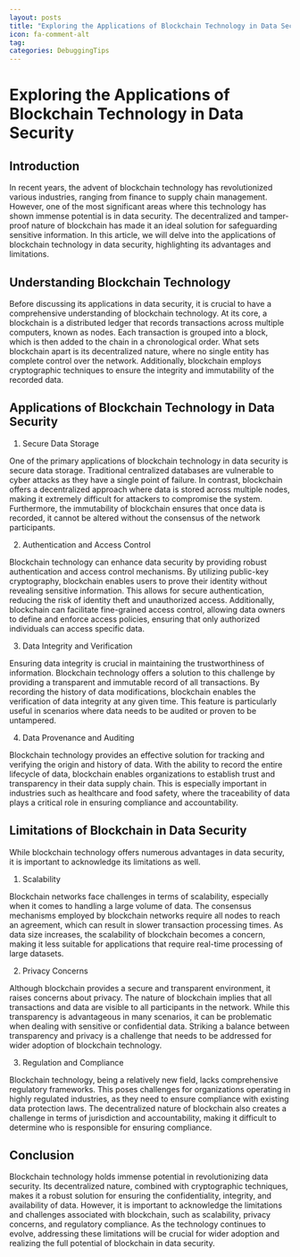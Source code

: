 ```yaml
---
layout: posts
title: "Exploring the Applications of Blockchain Technology in Data Security"
icon: fa-comment-alt
tag:      
categories: DebuggingTips
---
```



# Exploring the Applications of Blockchain Technology in Data Security

## Introduction

In recent years, the advent of blockchain technology has revolutionized various industries, ranging from finance to supply chain management. However, one of the most significant areas where this technology has shown immense potential is in data security. The decentralized and tamper-proof nature of blockchain has made it an ideal solution for safeguarding sensitive information. In this article, we will delve into the applications of blockchain technology in data security, highlighting its advantages and limitations.

## Understanding Blockchain Technology

Before discussing its applications in data security, it is crucial to have a comprehensive understanding of blockchain technology. At its core, a blockchain is a distributed ledger that records transactions across multiple computers, known as nodes. Each transaction is grouped into a block, which is then added to the chain in a chronological order. What sets blockchain apart is its decentralized nature, where no single entity has complete control over the network. Additionally, blockchain employs cryptographic techniques to ensure the integrity and immutability of the recorded data.

## Applications of Blockchain Technology in Data Security

1. Secure Data Storage

One of the primary applications of blockchain technology in data security is secure data storage. Traditional centralized databases are vulnerable to cyber attacks as they have a single point of failure. In contrast, blockchain offers a decentralized approach where data is stored across multiple nodes, making it extremely difficult for attackers to compromise the system. Furthermore, the immutability of blockchain ensures that once data is recorded, it cannot be altered without the consensus of the network participants.

2. Authentication and Access Control

Blockchain technology can enhance data security by providing robust authentication and access control mechanisms. By utilizing public-key cryptography, blockchain enables users to prove their identity without revealing sensitive information. This allows for secure authentication, reducing the risk of identity theft and unauthorized access. Additionally, blockchain can facilitate fine-grained access control, allowing data owners to define and enforce access policies, ensuring that only authorized individuals can access specific data.

3. Data Integrity and Verification

Ensuring data integrity is crucial in maintaining the trustworthiness of information. Blockchain technology offers a solution to this challenge by providing a transparent and immutable record of all transactions. By recording the history of data modifications, blockchain enables the verification of data integrity at any given time. This feature is particularly useful in scenarios where data needs to be audited or proven to be untampered.

4. Data Provenance and Auditing

Blockchain technology provides an effective solution for tracking and verifying the origin and history of data. With the ability to record the entire lifecycle of data, blockchain enables organizations to establish trust and transparency in their data supply chain. This is especially important in industries such as healthcare and food safety, where the traceability of data plays a critical role in ensuring compliance and accountability.

## Limitations of Blockchain in Data Security

While blockchain technology offers numerous advantages in data security, it is important to acknowledge its limitations as well.

1. Scalability

Blockchain networks face challenges in terms of scalability, especially when it comes to handling a large volume of data. The consensus mechanisms employed by blockchain networks require all nodes to reach an agreement, which can result in slower transaction processing times. As data size increases, the scalability of blockchain becomes a concern, making it less suitable for applications that require real-time processing of large datasets.

2. Privacy Concerns

Although blockchain provides a secure and transparent environment, it raises concerns about privacy. The nature of blockchain implies that all transactions and data are visible to all participants in the network. While this transparency is advantageous in many scenarios, it can be problematic when dealing with sensitive or confidential data. Striking a balance between transparency and privacy is a challenge that needs to be addressed for wider adoption of blockchain technology.

3. Regulation and Compliance

Blockchain technology, being a relatively new field, lacks comprehensive regulatory frameworks. This poses challenges for organizations operating in highly regulated industries, as they need to ensure compliance with existing data protection laws. The decentralized nature of blockchain also creates a challenge in terms of jurisdiction and accountability, making it difficult to determine who is responsible for ensuring compliance.

## Conclusion

Blockchain technology holds immense potential in revolutionizing data security. Its decentralized nature, combined with cryptographic techniques, makes it a robust solution for ensuring the confidentiality, integrity, and availability of data. However, it is important to acknowledge the limitations and challenges associated with blockchain, such as scalability, privacy concerns, and regulatory compliance. As the technology continues to evolve, addressing these limitations will be crucial for wider adoption and realizing the full potential of blockchain in data security.